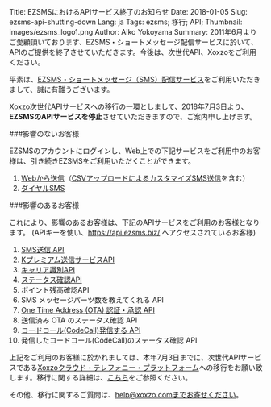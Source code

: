 Title: EZSMSにおけるAPIサービス終了のお知らせ
Date: 2018-01-05
Slug: ezsms-api-shutting-down
Lang: ja
Tags: ezsms; 移行; API; 
Thumbnail: images/ezsms_logo1.png
Author: Aiko Yokoyama
Summary: 2011年6月よりご愛顧頂いております、EZSMS・ショートメッセージ配信サービスに於いて、APIのご提供を終了させていただきます。今後は、次世代API、Xoxzoをご利用ください。



平素は、[EZSMS・ショートメッセージ（SMS）配信サービス](https://www.ezsms.biz/ja)をご利用いただきまして、誠に有難うございます。

Xoxzo次世代APIサービスへの移行の一環としまして、2018年7月3日より、**EZSMSのAPIサービスを停止**させていただきますので、ご案内申し上げます。

###影響のないお客様

EZSMSのアカウントにログインし、Web上での下記サービスをご利用中のお客様は、引き続きEZSMSをご利用いただくことができます。

1. [Webから送信](https://www.ezsms.biz/ja/faq/web-sms/)（[CSVアップロードによるカスタマイズSMS送信](https://www.ezsms.biz/ja/faq/csv-sms/)を含む）
2. [ダイヤルSMS](https://www.ezsms.biz/ja/faq/dialsms/)


###影響のあるお客様

これにより、影響のあるお客様は、下記のAPIサービスをご利用のお客様となります。
(APIキーを使い、https://api.ezsms.biz/ へアクセスされているお客様)
1. [SMS送信 API](https://www.ezsms.biz/ja/faq/short-messaging-api/)
2. [Kプレミアム送信サービスAPI](https://www.ezsms.biz/ja/faq/kddi-premium/)
3. [キャリア識別API](https://www.ezsms.biz/ja/faq/carrier-search-api/)
4. [ステータス確認API]()
5. ポイント残高確認API
6. SMS メッセージパーツ数を教えてくれる API
7. [One Time Address (OTA) 認証・承認 API](https://www.ezsms.biz/ja/faq/mobile-authentication-api/)
8. 送信済み OTA のステータス確認 API
9. [コードコール(CodeCall)発信する API](https://www.ezsms.biz/ja/faq/codecall/)
10. 発信したコードコール(CodeCall)のステータス確認 API

上記をご利用のお客様に於かれましては、本年7月3日までに、次世代APIサービスである[Xoxzoクラウド・テレフォニー・プラットフォーム](https://www.xoxzo.com/ja/)への移行をお願い致します。移行に関する詳細は、[こちら](https://blog.xoxzo.com/ja/2017/12/26/transition-from-ezsms-to-xoxzo/)をご参照ください。

その他、移行に関するご質問は、help@xoxzo.comまでお寄せください。


